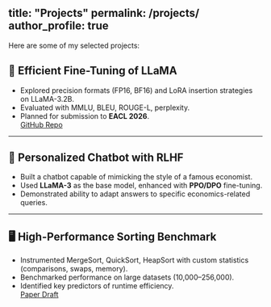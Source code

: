 title: "Projects"
permalink: /projects/
author_profile: true
---

Here are some of my selected projects:

## 🚀 Efficient Fine-Tuning of LLaMA
- Explored precision formats (FP16, BF16) and LoRA insertion strategies on LLaMA-3.2B.  
- Evaluated with MMLU, BLEU, ROUGE-L, perplexity.  
- Planned for submission to **EACL 2026**.  
[GitHub Repo](https://github.com/YangQ411/llama-lora-study)

---

## 🤖 Personalized Chatbot with RLHF
- Built a chatbot capable of mimicking the style of a famous economist.  
- Used **LLaMA-3** as the base model, enhanced with **PPO/DPO** fine-tuning.  
- Demonstrated ability to adapt answers to specific economics-related queries.  

---

## 🖥 High-Performance Sorting Benchmark
- Instrumented MergeSort, QuickSort, HeapSort with custom statistics (comparisons, swaps, memory).  
- Benchmarked performance on large datasets (10,000–256,000).  
- Identified key predictors of runtime efficiency.  
[Paper Draft](#)